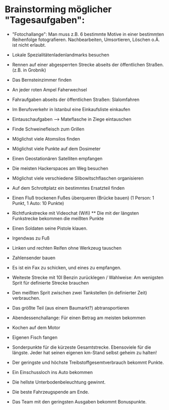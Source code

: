 # Brainstorming möglicher "Tagesaufgaben":
* "Fotochallange": Man muss z.B. 6 bestimmte Motive in einer bestimmten Reihenfolge fotografieren. Nachbearbeiten, Umsortieren, Löschen o.Ä. ist nicht erlaubt.
* Lokale Spezialitätenladenlandmarks besuchen
* Rennen auf einer abgesperrten Strecke abseits der öffentlichen Straßen. (z.B. in Grobnik)
* Das Bernsteinzimmer finden
* An jeder roten Ampel Faherwechsel
* Fahraufgaben abseits der öffentlichen Straßen: Slalomfahren
* Im Berufsverkehr in Istanbul eine Einkaufsliste einkaufen
* Eintauschaufgaben --> Mateflasche in Ziege eintauschen
* Finde Schweinefleisch zum Grillen
* Möglichst viele Atomsilos finden
* Möglichst viele Punkte auf dem Dosimeter
* Einen Geostationären Satelliten empfangen
* Die meisten Hackerspaces am Weg besuchen
* Möglichst viele verschiedene Slibowitschflaschen organisieren
* Auf dem Schrottplatz ein bestimmtes Ersatzteil finden
* Einen Fluß trockenen Fußes überqueren (Brücke bauen) (1 Person: 1 Punkt, 1 Auto: 10 Punkte)
* Richtfunkstrecke mit Videochat (Wifi)
** Die mit der längsten Funkstrecke bekommen die meißten Punkte
* Einen Soldaten seine Pistole klauen.
* Irgendwas zu Fuß
* Linken und rechten Reifen ohne Werkzeug tauschen
* Zahlensender bauen
* Es ist ein Fax zu schicken, und eines zu empfangen.
* Weiteste Strecke mit 10l Benzin zurücklegen / Wahlweise: Am wenigsten Sprit für definierte Strecke brauchen
* Den meißten Sprit zwischen zwei Tankstellen (in definierter Zeit) verbrauchen.
* Das größte Teil (aus einem Baumarkt?) abtransportieren
* Abendessenchallange: Für einen Betrag am meisten bekommen
* Kochen auf dem Motor
* Eigenen Fisch fangen
* Sonderpunkte für die kürzeste Gesamtstrecke. Ebensoviele für die längste. Jeder hat seinen eigenen km-Stand selbst geheim zu halten!
* Der geringste und höchste Treibstoffgesemtverbrauch bekommt Punkte.
* Ein Einschussloch ins Auto bekommen
* Die hellste Unterbodenbeleuchtung gewinnt.
* Die beste Fahrzeugspende am Ende.

* Das Team mit den geringsten Ausgaben bekommt Bonuspunkte.
